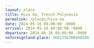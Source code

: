 ```yaml
---
layout: place
title: Hiva Oa, French Polynesia
permalink: /places/hiva-oa
date: 2024-05-16 08:00:00 -0800
arrival: 2024-05-16 08:00:00 -0800
departure: 2024-06-16 08:00:00 -0800
noforeignland-place: 5661256308490240
---
```

